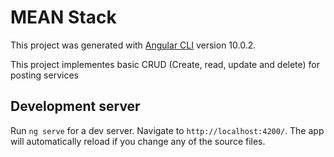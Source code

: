 # MEAN Stack

This project was generated with [Angular CLI](https://github.com/angular/angular-cli) version 10.0.2.

This project implementes basic CRUD (Create, read, update and delete) for posting services

## Development server

Run `ng serve` for a dev server. Navigate to `http://localhost:4200/`. The app will automatically reload if you change any of the source files.
